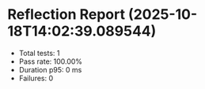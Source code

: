 # Reflection Report (2025-10-18T14:02:39.089544)

- Total tests: 1
- Pass rate: 100.00%
- Duration p95: 0 ms
- Failures: 0

